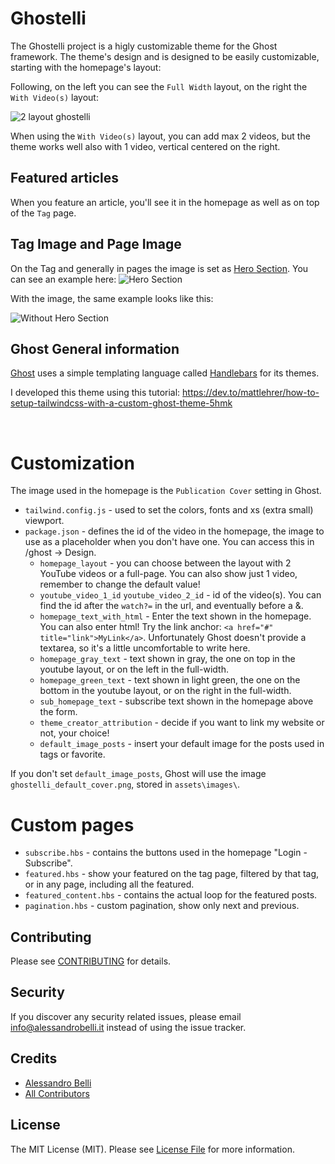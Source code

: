 # Ghostelli

The Ghostelli project is a higly customizable theme for the Ghost framework. The theme's design and is designed to be easily customizable, starting with the homepage's layout:

Following, on the left you can see the `Full Width` layout, on the right the `With Video(s)` layout:

![2 layout ghostelli](https://user-images.githubusercontent.com/3796324/177175374-7e86832c-f2db-4626-a06e-049cfe359a8b.png)

When using the `With Video(s)`  layout, you can add max 2 videos, but the theme works well also with 1 video, vertical centered on the right.

## Featured articles

When you feature an article, you'll see it in the homepage as well as on top of the `Tag` page.

## Tag Image and Page Image

On the Tag and generally in pages the image is set as [Hero Section](https://www.awebco.com/blog/hero-section/#:~:text=your%20own%20webpages.-,What%20is%20a%20Hero%20Section%3F,What%20you%20have%20to%20offer). You can see an example here:
![Hero Section](https://user-images.githubusercontent.com/3796324/177176739-22b94829-89a5-4ddf-ade7-e1222cf04090.png)

With the image, the same example looks like this:

![Without Hero Section](https://user-images.githubusercontent.com/3796324/177176852-6272011c-0fdd-4c1e-a0bc-15bf9ecb49cd.png)


## Ghost General information
[Ghost](https://ghost.org/) uses a simple templating language called [Handlebars](http://handlebarsjs.com/) for its themes.

I developed this theme using this tutorial: https://dev.to/mattlehrer/how-to-setup-tailwindcss-with-a-custom-ghost-theme-5hmk

&nbsp;

# Customization

The image used in the homepage is the `Publication Cover` setting in Ghost.

- `tailwind.config.js` - used to set the colors, fonts and xs (extra small) viewport.
- `package.json` - defines the id of the video in the homepage, the image to use as a placeholder when you don't have one. You can access this in /ghost -> Design.
    - `homepage_layout` - you can choose between the layout with 2 YouTube videos or a full-page. You can also show just 1 video, remember to change the default value!
    - `youtube_video_1_id` `youtube_video_2_id` - id of the video(s). You can find the id after the `watch?=` in the url, and eventually before a &.
    - `homepage_text_with_html` - Enter the text shown in the homepage. You can also enter html! Try the link anchor: `<a href="#" title="link">MyLink</a>`. Unfortunately Ghost doesn't provide a textarea, so it's a little uncomfortable to write here.
    - `homepage_gray_text` - text shown in gray, the one on top in the youtube layout, or on the left in the full-width.
    - `homepage_green_text` - text shown in light green, the one on the bottom in the youtube layout, or on the right in the full-width.
    - `sub_homepage_text` - subscribe text shown in the homepage above the form.
    - `theme_creator_attribution` - decide if you want to link my website or not, your choice!
    - `default_image_posts` - insert your default image for the posts used in tags or favorite.

If you don't set `default_image_posts`, Ghost will use the image `ghostelli_default_cover.png`, stored in `assets\images\`.

# Custom pages
- `subscribe.hbs` - contains the buttons used in the homepage "Login - Subscribe".
- `featured.hbs` - show your featured on the tag page, filtered by that tag, or in any page, including all the featured.
- `featured_content.hbs` - contains the actual loop for the featured posts.
- `pagination.hbs` - custom pagination, show only next and previous.

## Contributing

Please see [CONTRIBUTING](CONTRIBUTING.md) for details.

## Security

If you discover any security related issues, please email info@alessandrobelli.it instead of using the issue tracker.


## Credits

- [Alessandro Belli](https://github.com/AlessandroBelli)
- [All Contributors](../../contributors)

## License

The MIT License (MIT). Please see [License File](LICENSE.md) for more information.
